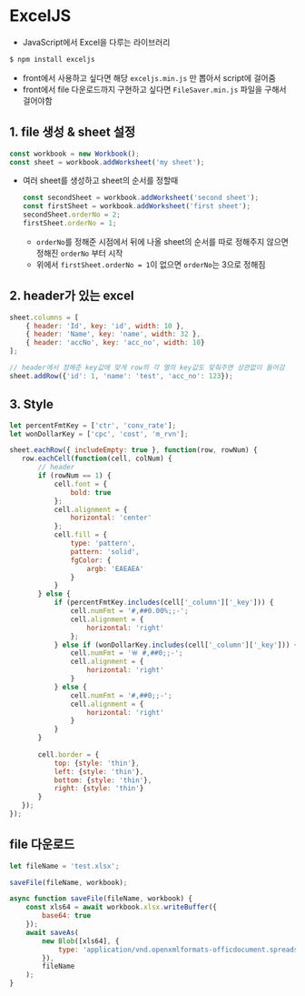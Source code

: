 # ExcelJS

- JavaScript에서 Excel을 다루는 라이브러리

```bash
$ npm install exceljs
```

- front에서 사용하고 싶다면 해당 `exceljs.min.js` 만 뽑아서 script에 걸어줌
- front에서 file 다운로드까지 구현하고 싶다면 `FileSaver.min.js` 파일을 구해서 걸어야함

## 1. file 생성 & sheet 설정

```javascript
const workbook = new Workbook();
const sheet = workbook.addWorksheet('my sheet');
```

- 여러 sheet를 생성하고 sheet의 순서를 정할때

  ```javascript
  const secondSheet = workbook.addWorksheet('second sheet');
  const firstSheet = workbook.addWorksheet('first sheet');
  secondSheet.orderNo = 2;
  firstSheet.orderNo = 1;
  ```

  - `orderNo`를 정해준 시점에서 뒤에 나올 sheet의 순서를 따로 정해주지 않으면 정해진 `orderNo` 부터 시작
  - 위에서 `firstSheet.orderNo = 1`이 없으면 `orderNo`는 3으로 정해짐

## 2. header가 있는 excel

```javascript
sheet.columns = [
    { header: 'Id', key: 'id', width: 10 },
    { header: 'Name', key: 'name', width: 32 },
    { header: 'accNo', key: 'acc_no', width: 10}
];

// header에서 정해준 key값에 맞게 row의 각 열의 key값도 맞춰주면 상관없이 들어감
sheet.addRow({'id': 1, 'name': 'test', 'acc_no': 123});
```

## 3. Style

```javascript
let percentFmtKey = ['ctr', 'conv_rate'];
let wonDollarKey = ['cpc', 'cost', 'm_rvn'];

sheet.eachRow({ includeEmpty: true }, function(row, rowNum) {
   row.eachCell(function(cell, colNum) {
       // header
       if (rowNum == 1) {
           cell.font = {
               bold: true
           };
           cell.alignment = {
               horizontal: 'center'
           };
           cell.fill = {
               type: 'pattern',
               pattern: 'solid',
               fgColor: {
                   argb: 'EAEAEA'
               }
           }
       } else {
           if (percentFmtKey.includes(cell['_column']['_key'])) {
               cell.numFmt = '#,##0.00%;;-';
               cell.alignment = {
                   horizontal: 'right'
               };
           } else if (wonDollarKey.includes(cell['_column']['_key'])) {
               cell.numFmt = '￦ #,##0;;-';
               cell.alignment = {
                   horizontal: 'right'
               }
           } else {
               cell.numFmt = '#,##0;;-';
               cell.alignment = {
                   horizontal: 'right'
               }
           }
       }
       
       cell.border = {
           top: {style: 'thin'},
           left: {style: 'thin'},
           bottom: {style: 'thin'},
           right: {style: 'thin'}
       }
   });
});
```

## file 다운로드

```javascript
let fileName = 'test.xlsx';

saveFile(fileName, workbook);

async function saveFile(fileName, workbook) {
    const xls64 = await workbook.xlsx.writeBuffer({
        base64: true
    });
    await saveAs(
    	new Blob([xls64], {
            type: 'application/vnd.openxmlformats-officdocument.spreadsheetml.sheet'
        }),
        fileName
    );
}
```

